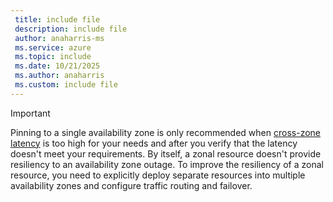 ```yaml
---
 title: include file
 description: include file
 author: anaharris-ms
 ms.service: azure
 ms.topic: include
 ms.date: 10/21/2025
 ms.author: anaharris
 ms.custom: include file
---
```


> [!IMPORTANT]
> Pinning to a single availability zone is only recommended when [cross-zone latency](./availability-zones-overview.md#inter-zone-latency) is too high for your needs and after you verify that the latency doesn't meet your requirements. By itself, a zonal resource doesn't provide resiliency to an availability zone outage. To improve the resiliency of a zonal resource, you need to explicitly deploy separate resources into multiple availability zones and configure traffic routing and failover.
